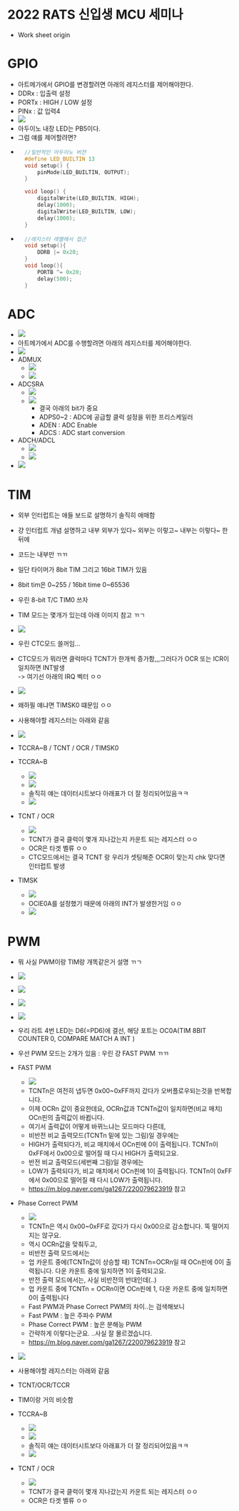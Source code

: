 # 2022 RATS 신입생 MCU 세미나
* Work sheet origin
# GPIO
* 아트메가에서 GPIO를 변경할려면 아래의 레지스터를 제어해야한다.
* DDRx : 입출력 설정
* PORTx : HIGH / LOW 설정
* PINx : 값 입력4
* ![](2022-06-20-01-50-10.png)
* 아두이노 내장 LED는 PB5이다.
* 그럼 얘를 제어할려면?
* ```ino
    //일반적인 아두이노 버전
    #define LED_BUILTIN 13
    void setup() {
        pinMode(LED_BUILTIN, OUTPUT);
    }

    void loop() {
        digitalWrite(LED_BUILTIN, HIGH);
        delay(1000);
        digitalWrite(LED_BUILTIN, LOW);
        delay(1000);
    }
  ```
* ```ino
    //레지스터 레벨에서 접근
    void setup(){
        DDRB |= 0x20;
    }
    void loop(){
        PORTB ^= 0x20;
        delay(500);
    }
  ```
# ADC
* ![](2022-06-20-01-56-06.png)
* 아트메가에서 ADC를 수행할려면 아래의 레지스터를 제어해야한다.
* ![](2022-06-20-02-24-23.png)
* ADMUX
  * ![](2022-06-20-01-58-28.png)
  * ![](2022-06-20-02-01-01.png)
* ADCSRA
  * ![](2022-06-20-01-59-29.png)
  * ![](2022-06-20-01-59-39.png)
    * 결국 아래의 bit가 중요
    * ADPS0~2 : ADC에 공급할 클럭 설정을 위한 프리스케일러
    * ADEN : ADC Enable
    * ADCS : ADC start conversion
* ADCH/ADCL
  * ![](2022-06-20-01-59-54.png)
  * ![](2022-06-20-02-02-45.png)
* ![](2022-06-20-02-14-50.png)

# TIM
* 외부 인터럽트는 애들 보드로 설명하기 솔직히 애매함
* 걍 인터럽트 개념 설명하고 내부 외부가 있다~ 외부는 이렇고~ 내부는 이렇다~ 한뒤에
* 코드는 내부만 ㄲㄲ
* 일단 타이머가 8bit TIM 그리고 16bit TIM가 있음
* 8bit tim은 0~255 / 16bit time 0~65536
* 우린 8-bit T/C TIM0 쓰자
* TIM 모드는 몇개가 있는데 아래 이미지 참고 ㄲㄱ
* ![](2022-06-20-03-03-50.png)
* 우린 CTC모드 쓸꺼임...
* CTC모드가 뭐라면 클럭마다 TCNT가 한개씩 증가함,,,그러다가 OCR 또는 ICR이 일치하면 INT발생  
    -> 여기선 아래의 IRQ 벡터 ㅇㅇ
* ![](2022-06-20-03-45-06.png)
* 왜하필 얘냐면 TIMSK0 떄문임 ㅇㅇ
* 사용해야할 레지스터는 아래와 같음
* ![](2022-06-20-03-29-27.png)
* TCCRA~B / TCNT / OCR / TIMSK0
* TCCRA~B
  * ![](2022-06-20-03-38-49.png)
  * ![](2022-06-20-03-40-40.png)
  * 솔직히 얘는 데이터시트보다 아래표가 더 잘 정리되어있음ㅋㅋ
  * ![](2022-06-20-03-03-50.png)

* TCNT / OCR
  * ![](2022-06-20-03-37-45.png)
  * TCNT가 결국 클럭이 몇개 지나갔는지 카운트 되는 레지스터 ㅇㅇ
  * OCR은 타겟 벨류 ㅇㅇ
  * CTC모드에서는 결국 TCNT 랑 우리가 셋팅해준 OCR이 맞는지 chk 맞다면 인터럽트 발생
* TIMSK
  * ![](2022-06-20-03-36-59.png)
  * OCIE0A를 설정했기 때문에 아래의 INT가 발생한거임 ㅇㅇ
  * ![](2022-06-20-03-45-06.png)

# PWM
* 뭐 사실 PWM이랑 TIM랑 개똑같은거 설명 ㄲㄱ
* ![](2022-06-20-03-55-53.png)
* ![](2022-06-20-03-56-19.png)
* ![](2022-06-20-03-57-24.png)
* ![](2022-06-20-03-57-58.png)
* 우리 라트 4번 LED는 D6(=PD6)에 결선, 해당 포트는 OC0A(TIM 8BIT COUNTER 0, COMPARE MATCH A INT )
* 우선 PWM 모드는 2개가 있음 : 우린 걍 FAST PWM ㄲㄲ

* FAST PWM
  * ![](2022-06-20-04-01-04.png)
  * TCNTn은 여전히 냅두면 0x00~0xFF까지 갔다가 오버플로우되는것을 반복합니다.
  * 이제 OCRn 값이 중요한데요, OCRn값과 TCNTn값이 일치하면(비교 매치) OCn핀의 출력값이 바뀝니다.
  * 여기서 출력값이 어떻게 바뀌느냐는 모드마다 다른데,
  * 비반전 비교 출력모드(TCNTn 밑에 있는 그림)일 경우에는
  * HIGH가 출력되다가, 비교 매치에서 OCn핀에 0이 출력됩니다. TCNTn이 0xFF에서 0x00으로 떨어질 때 다시 HIGH가 출력되고요.
  * 반전 비교 출력모드(세번째 그림)일 경우에는
  * LOW가 출력되다가, 비교 매치에서 OCn핀에 1이 출력됩니다. TCNTn이 0xFF에서 0x00으로 떨어질 때 다시 LOW가 출력됩니다.
  * https://m.blog.naver.com/ga1267/220079623919 참고
  
* Phase Correct PWM
  * ![](2022-06-20-04-03-08.png)
  * TCNTn은 역시 0x00~0xFF로 갔다가 다시 0x00으로 감소합니다. 뚝 떨어지지는 않구요.
  * 역시 OCRn값을 맞춰두고,
  * 비반전 출력 모드에서는
  * 업 카운트 중에(TCNTn값이 상승할 때) TCNTn=OCRn일 때 OCn핀에 0이 출력됩니다. 다운 카운트 중에 일치하면 1이 출력되고요.
  * 반전 출력 모드에서는, 사실 비반전의 반대인데(..)
  * 업 카운트 중에 TCNTn = OCRn이면 OCn핀에 1, 다운 카운트 중에 일치하면 0이 출력됩니다
  * Fast PWM과 Phase Correct PWM의 차이..는 검색해보니 
  * Fast PWM : 높은 주파수 PWM
  * Phase Correct PWM : 높은 분해능 PWM
  * 간략하게 이렇다는군요. ..사실 잘 몰르겠습니다.
  * https://m.blog.naver.com/ga1267/220079623919 참고

* ![](2022-06-20-04-01-14.png)
* 사용해야할 레지스터는 아래와 같음
* TCNT/OCR/TCCR
* TIM이랑 거의 비슷함
* TCCRA~B
  * ![](2022-06-20-03-38-49.png)
  * ![](2022-06-20-03-40-40.png)
  * 솔직히 얘는 데이터시트보다 아래표가 더 잘 정리되어있음ㅋㅋ
  * ![](2022-06-20-03-03-50.png)

* TCNT / OCR
  * ![](2022-06-20-03-37-45.png)
  * TCNT가 결국 클럭이 몇개 지나갔는지 카운트 되는 레지스터 ㅇㅇ
  * OCR은 타겟 벨류 ㅇㅇ